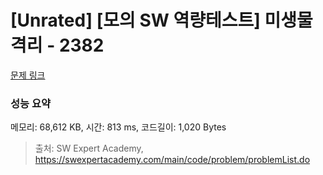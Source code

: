 # [Unrated] [모의 SW 역량테스트] 미생물 격리 - 2382 

[문제 링크](https://swexpertacademy.com/main/code/problem/problemDetail.do?contestProbId=AV597vbqAH0DFAVl) 

### 성능 요약

메모리: 68,612 KB, 시간: 813 ms, 코드길이: 1,020 Bytes



> 출처: SW Expert Academy, https://swexpertacademy.com/main/code/problem/problemList.do
